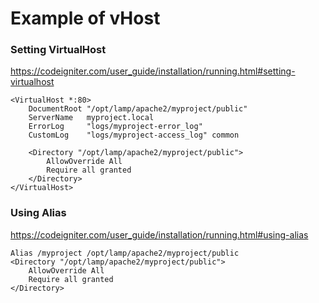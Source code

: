 # Example of vHost

### Setting VirtualHost
https://codeigniter.com/user_guide/installation/running.html#setting-virtualhost
``` apacheconf
<VirtualHost *:80>
    DocumentRoot "/opt/lamp/apache2/myproject/public"
    ServerName   myproject.local
    ErrorLog     "logs/myproject-error_log"
    CustomLog    "logs/myproject-access_log" common

    <Directory "/opt/lamp/apache2/myproject/public">
        AllowOverride All
        Require all granted
    </Directory>
</VirtualHost>
```

### Using Alias
https://codeigniter.com/user_guide/installation/running.html#using-alias
``` apacheconf
Alias /myproject /opt/lamp/apache2/myproject/public
<Directory "/opt/lamp/apache2/myproject/public">
    AllowOverride All
    Require all granted
</Directory>
```
